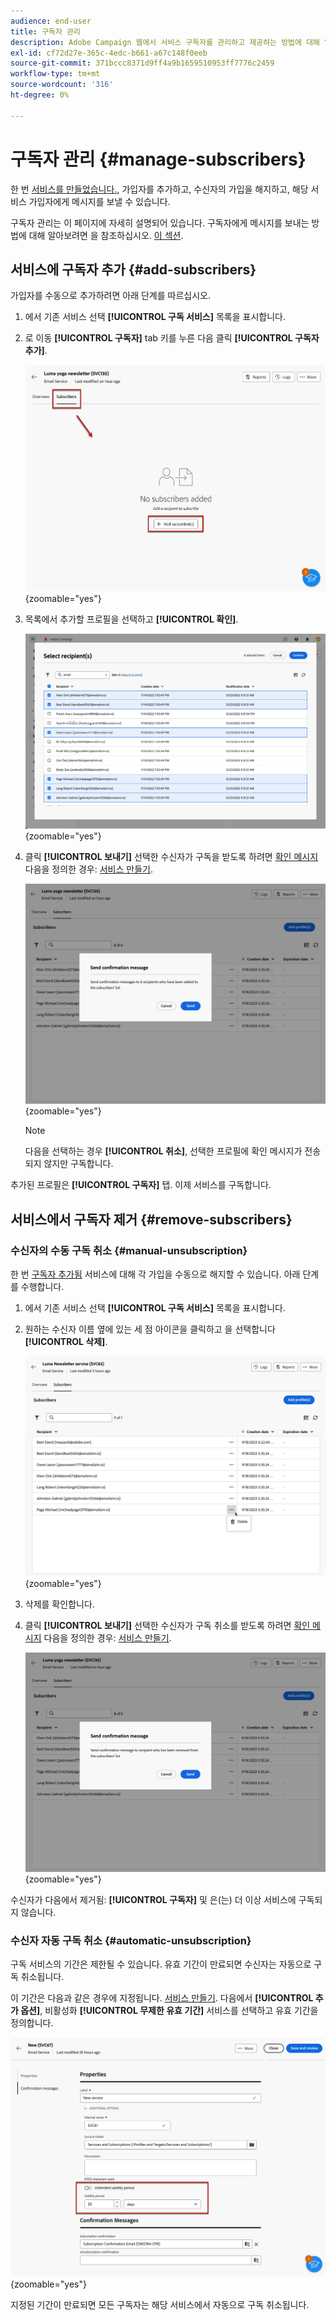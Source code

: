 ```yaml
---
audience: end-user
title: 구독자 관리
description: Adobe Campaign 웹에서 서비스 구독자를 관리하고 제공하는 방법에 대해 알아봅니다
exl-id: cf72d27e-365c-4edc-b661-a67c148f0eeb
source-git-commit: 371bccc8371d9ff4a9b1659510953ff7776c2459
workflow-type: tm+mt
source-wordcount: '316'
ht-degree: 0%

---
```


# 구독자 관리 {#manage-subscribers}

한 번 [서비스를 만들었습니다.](manage-services.md#create-service), 가입자를 추가하고, 수신자의 가입을 해지하고, 해당 서비스 가입자에게 메시지를 보낼 수 있습니다.

구독자 관리는 이 페이지에 자세히 설명되어 있습니다. 구독자에게 메시지를 보내는 방법에 대해 알아보려면 을 참조하십시오. [이 섹션](../msg/send-to-subscribers.md).

## 서비스에 구독자 추가 {#add-subscribers}

가입자를 수동으로 추가하려면 아래 단계를 따르십시오.

1. 에서 기존 서비스 선택 **[!UICONTROL 구독 서비스]** 목록을 표시합니다.

1. 로 이동 **[!UICONTROL 구독자]** tab 키를 누른 다음 클릭 **[!UICONTROL 구독자 추가]**.

   ![](assets/service-subscribers-tab.png){zoomable=&quot;yes&quot;}

1. 목록에서 추가할 프로필을 선택하고 **[!UICONTROL 확인]**.

   ![](assets/service-subscribers-select-profiles.png){zoomable=&quot;yes&quot;}

1. 클릭 **[!UICONTROL 보내기]**<!--if you click cancel, does it mean that no message is sent but recipients are still subscribed, or they are not subscribed? it's 2 different actions in the console)--> 선택한 수신자가 구독을 받도록 하려면 [확인 메시지](manage-services.md#create-confirmation-message) 다음을 정의한 경우: [서비스 만들기](manage-services.md#create-service).

   ![](assets/service-subscribers-confirmation-msg.png){zoomable=&quot;yes&quot;}

   >[!NOTE]
   >
   >다음을 선택하는 경우 **[!UICONTROL 취소]**, 선택한 프로필에 확인 메시지가 전송되지 않지만 구독합니다.

추가된 프로필은 **[!UICONTROL 구독자]** 탭. 이제 서비스를 구독합니다.

## 서비스에서 구독자 제거 {#remove-subscribers}

### 수신자의 수동 구독 취소 {#manual-unsubscription}

한 번 [구독자 추가됨](#add-subscribers) 서비스에 대해 각 가입을 수동으로 해지할 수 있습니다. 아래 단계를 수행합니다.

1. 에서 기존 서비스 선택 **[!UICONTROL 구독 서비스]** 목록을 표시합니다.

1. 원하는 수신자 이름 옆에 있는 세 점 아이콘을 클릭하고 을 선택합니다 **[!UICONTROL 삭제]**.

   ![](assets/service-subscribers-delete.png){zoomable=&quot;yes&quot;}

1. 삭제를 확인합니다.

1. 클릭 **[!UICONTROL 보내기]** 선택한 수신자가 구독 취소를 받도록 하려면 [확인 메시지](manage-services.md#create-confirmation-message) 다음을 정의한 경우: [서비스 만들기](manage-services.md#create-service).

   ![](assets/service-subscribers-delete-confirmation.png){zoomable=&quot;yes&quot;}

수신자가 다음에서 제거됨: **[!UICONTROL 구독자]** 및 은(는) 더 이상 서비스에 구독되지 않습니다.

### 수신자 자동 구독 취소 {#automatic-unsubscription}

구독 서비스의 기간은 제한될 수 있습니다. 유효 기간이 만료되면 수신자는 자동으로 구독 취소됩니다.

이 기간은 다음과 같은 경우에 지정됩니다. [서비스 만들기](manage-services.md#create-service). 다음에서 **[!UICONTROL 추가 옵션]**, 비활성화 **[!UICONTROL 무제한 유효 기간]** 서비스를 선택하고 유효 기간을 정의합니다.

![](assets/service-create-validity-period.png){zoomable=&quot;yes&quot;}

지정된 기간이 만료되면 모든 구독자는 해당 서비스에서 자동으로 구독 취소됩니다.

